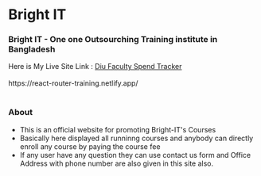 <h1>Bright IT</h1>
<h3>Bright IT - One one Outsourching Training institute in Bangladesh</h3>
Here is My Live Site Link : <a href="https://react-router-training.netlify.app/" target="blank">Diu Faculty Spend Tracker</a>
<br>
<br>
https://react-router-training.netlify.app/
<br>
<br>
<h3>About</h3>
<ul>
  <li>This is an official website for promoting Bright-IT's Courses</li>
  <li>Basically here displayed all runninng courses and anybody can directly enroll any course by paying the course fee</li>
  <li>If any user have any question they can use contact us form and Office Address with phone number are also given in this site also.</li>
</ul>



